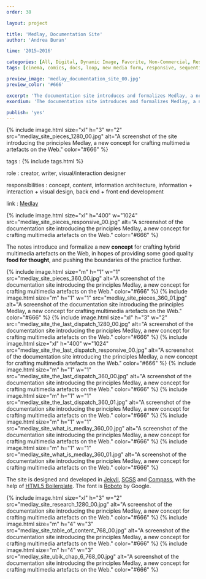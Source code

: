 ```yaml
---
order: 38

layout: project

title: 'Medlay, Documentation Site'
author: 'Andrea Buran'

time: '2015–2016'

categories: [All, Digital, Dynamic Image, Favorite, Non-Commercial, Research]
tags: [cinema, comics, docs, loop, new media form, responsive, sequential art, site]

preview_image: 'medlay_documentation_site_00.jpg'
preview_color: '#666'

excerpt: 'The documentation site introduces and formalizes Medlay, a new hybrid media form concept for crafting multimedia artefacts on the Web.'
exordium: 'The documentation site introduces and formalizes Medlay, a new hybrid media form concept for crafting multimedia artefacts on the Web.'

publish: 'yes'
---
```


<div class="figures">
    {% include image.html 
        size="xl" 
        h="3" w="2" 
        src="medlay_site_pieces_1280_00.jpg" 
        alt="A screenshot of the site introducing the principles Medlay, a new concept for crafting multimedia artefacts on the Web." 
        color="#666" 
    %}
</div>

tags
: {% include tags.html %}

role
: creator, writer, visual/interaction designer

responsibilities
: concept, content, information architecture, information + interaction + visual design, back end + front end development

link
: [Medlay](http://ranbureand.github.io/medlay/ "Medlay")

<div class="figures">
    {% include image.html 
        size="xl" 
        h="400" w="1024" 
        src="medlay_site_pieces_responsive_00.jpg" 
        alt="A screenshot of the documentation site introducing the principles Medlay, a new concept for crafting multimedia artefacts on the Web." 
        color="#666" 
    %}
</div>

The notes introduce and formalize a new **concept** for crafting hybrid multimedia artefacts on the Web, in hopes of providing some good quality **food for thought**, and pushing the boundaries of the practice further.

<div class="figures">
    {% include image.html 
        size="m" 
        h="1" w="1" 
        src="medlay_site_pieces_360_00.jpg" 
        alt="A screenshot of the documentation site introducing the principles Medlay, a new concept for crafting multimedia artefacts on the Web." 
        color="#666" 
    %}
    {% include image.html 
        size="m" 
        h="1" w="1" 
        src="medlay_site_pieces_360_01.jpg" 
        alt="A screenshot of the documentation site introducing the principles Medlay, a new concept for crafting multimedia artefacts on the Web." 
        color="#666" 
    %}
    {% include image.html 
        size="xl" 
        h="3" w="2" 
        src="medlay_site_the_last_dispatch_1280_00.jpg" 
        alt="A screenshot of the documentation site introducing the principles Medlay, a new concept for crafting multimedia artefacts on the Web." 
        color="#666" 
    %}
    {% include image.html 
        size="xl" 
        h="400" w="1024" 
        src="medlay_site_the_last_dispatch_responsive_00.jpg" 
        alt="A screenshot of the documentation site introducing the principles Medlay, a new concept for crafting multimedia artefacts on the Web." 
        color="#666" 
    %}
    {% include image.html 
        size="m" 
        h="1" w="1" 
        src="medlay_site_the_last_dispatch_360_00.jpg" 
        alt="A screenshot of the documentation site introducing the principles Medlay, a new concept for crafting multimedia artefacts on the Web." 
        color="#666" 
    %}
    {% include image.html 
        size="m" 
        h="1" w="1" 
        src="medlay_site_the_last_dispatch_360_01.jpg" 
        alt="A screenshot of the documentation site introducing the principles Medlay, a new concept for crafting multimedia artefacts on the Web." 
        color="#666" 
    %}
    {% include image.html 
        size="m" 
        h="1" w="1" 
        src="medlay_site_what_is_medlay_360_00.jpg" 
        alt="A screenshot of the documentation site introducing the principles Medlay, a new concept for crafting multimedia artefacts on the Web." 
        color="#666" 
    %}
    {% include image.html 
        size="m" 
        h="1" w="1" 
        src="medlay_site_what_is_medlay_360_01.jpg" 
        alt="A screenshot of the documentation site introducing the principles Medlay, a new concept for crafting multimedia artefacts on the Web." 
        color="#666" 
    %}
</div>

The site is designed and developed in [Jekyll](http://jekyllrb.com/ "Jekyll"), [SCSS](http://sass-lang.com/ "SASS") and [Compass](http://compass-style.org/ "Compass"), with the help of [HTML5 Boilerplate](https://html5boilerplate.com/ "HTML5 Boilerplate"). The font is [Roboto](https://www.google.com/fonts/specimen/Roboto) by Google.

<div class="figures">
    {% include image.html 
        size="xl" 
        h="3" w="2" 
        src="medlay_site_research_1280_00.jpg" 
        alt="A screenshot of the documentation site introducing the principles Medlay, a new concept for crafting multimedia artefacts on the Web." 
        color="#666" 
    %}
    {% include image.html 
        size="m" 
        h="4" w="3" 
        src="medlay_site_table_of_content_768_00.jpg" 
        alt="A screenshot of the documentation site introducing the principles Medlay, a new concept for crafting multimedia artefacts on the Web." 
        color="#666" 
    %}
    {% include image.html 
        size="m" 
        h="4" w="3" 
        src="medlay_site_ubik_chap_6_768_00.jpg" 
        alt="A screenshot of the documentation site introducing the principles Medlay, a new concept for crafting multimedia artefacts on the Web." 
        color="#666" 
    %}
</div>